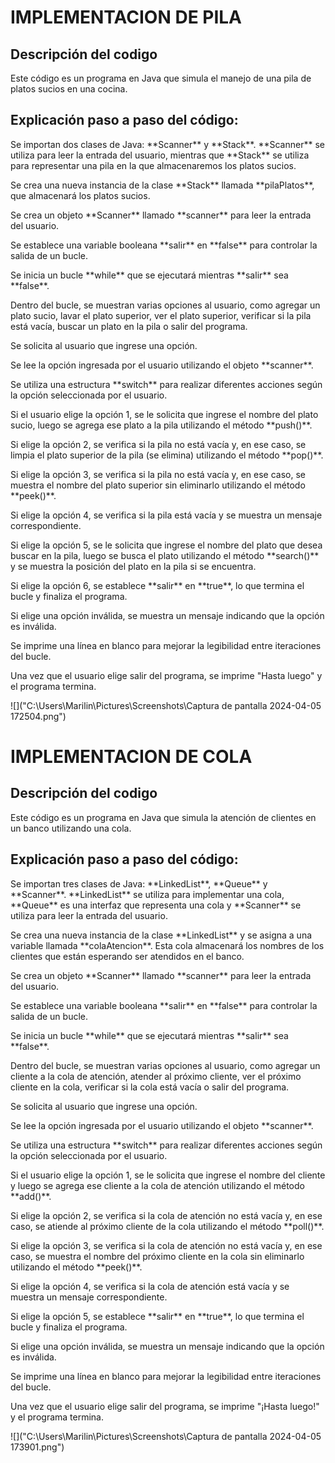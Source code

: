 <h1>IMPLEMENTACION DE PILA</h1>
<h2>Descripción del codigo</h2>

<p>Este código es un programa en Java que simula el manejo de una pila de platos sucios en una cocina. </p>
<h2>Explicación paso a paso del código:</h2>

<p> Se importan dos clases de Java: **Scanner** y **Stack**. 
**Scanner** se utiliza para leer la entrada del usuario, mientras que **Stack** se utiliza para representar una pila en la que almacenaremos los platos sucios.</p>

<p> Se crea una nueva instancia de la clase **Stack** llamada **pilaPlatos**, que almacenará los platos sucios.</p>
<p> Se crea un objeto **Scanner** llamado **scanner** para leer la entrada del usuario.</p>
<p>Se establece una variable booleana **salir** en **false** para controlar la salida de un bucle.</p>

<p>Se inicia un bucle **while** que se ejecutará mientras **salir** sea **false**.</p>

<p>Dentro del bucle, se muestran varias opciones al usuario, como agregar un plato sucio, lavar el plato superior, 
  ver el plato superior, verificar si la pila está vacía, buscar un plato en la pila o salir del programa.</p>

<p>Se solicita al usuario que ingrese una opción.</p>
<p>Se lee la opción ingresada por el usuario utilizando el objeto **scanner**.</p>

<p>Se utiliza una estructura **switch** para realizar diferentes acciones según la opción seleccionada por el usuario.</p>

<p>Si el usuario elige la opción 1, se le solicita que ingrese el nombre del plato sucio,
  luego se agrega ese plato a la pila utilizando el método **push()**.</p>

<p>Si elige la opción 2, se verifica si la pila no está vacía y, en ese caso, 
  se limpia el plato superior de la pila (se elimina) utilizando el método **pop()**.</p>

<p>Si elige la opción 3, se verifica si la pila no está vacía y, en ese caso, 
  se muestra el nombre del plato superior sin eliminarlo utilizando el método **peek()**.</p>

<p>Si elige la opción 4, se verifica si la pila está vacía y se muestra un mensaje correspondiente.</p>

<p>Si elige la opción 5, se le solicita que ingrese el nombre del plato que desea buscar en la pila, 
  luego se busca el plato utilizando el método **search()** y se muestra la posición del plato en la pila si se encuentra.</p>

<p>Si elige la opción 6, se establece **salir** en **true**, lo que termina el bucle y finaliza el programa.</p>
<p>Si elige una opción inválida, se muestra un mensaje indicando que la opción es inválida.</p>
<p>Se imprime una línea en blanco para mejorar la legibilidad entre iteraciones del bucle.</p>
<p>Una vez que el usuario elige salir del programa, se imprime "Hasta luego" y el programa termina.</p>

![]("C:\Users\Marilin\Pictures\Screenshots\Captura de pantalla 2024-04-05 172504.png")

<h1>IMPLEMENTACION DE COLA</h1>
<h2>Descripción del codigo</h2>

<p>Este código es un programa en Java que simula la atención de clientes en un banco utilizando una cola.  </p>
<h2>Explicación paso a paso del código:</h2>

<p>Se importan tres clases de Java: **LinkedList**, **Queue** y **Scanner**. **LinkedList** se utiliza para implementar una cola,
  **Queue** es una interfaz que representa una cola y **Scanner** se utiliza para leer la entrada del usuario.</p>

<p>Se crea una nueva instancia de la clase **LinkedList** y se asigna a una variable llamada **colaAtencion**. Esta cola almacenará 
  los nombres de los clientes que están esperando ser atendidos en el banco.</p>

<p>Se crea un objeto **Scanner** llamado **scanner** para leer la entrada del usuario.</p>
<p>Se establece una variable booleana **salir** en **false** para controlar la salida de un bucle.</p>

<p>Se inicia un bucle **while** que se ejecutará mientras **salir** sea **false**.</p>
<p>Dentro del bucle, se muestran varias opciones al usuario, como agregar un cliente a la cola de atención, 
  atender al próximo cliente, ver el próximo cliente en la cola, verificar si la cola está vacía o salir del programa.</p>

<p>Se solicita al usuario que ingrese una opción.</p>
<p>Se lee la opción ingresada por el usuario utilizando el objeto **scanner**.</p>

<p>Se utiliza una estructura **switch** para realizar diferentes acciones según la opción seleccionada por el usuario.</p>

<p>Si el usuario elige la opción 1, se le solicita que ingrese el nombre del cliente y luego se agrega ese cliente a la cola de atención utilizando el método **add()**.</p>
<p>Si elige la opción 2, se verifica si la cola de atención no está vacía y, en ese caso, se atiende al próximo cliente de la cola utilizando el método **poll()**.</p>
<p>Si elige la opción 3, se verifica si la cola de atención no está vacía y, en ese caso,
  se muestra el nombre del próximo cliente en la cola sin eliminarlo utilizando el método **peek()**.</p>
<p>Si elige la opción 4, se verifica si la cola de atención está vacía y se muestra un mensaje correspondiente.</p>
<p>Si elige la opción 5, se establece **salir** en **true**, lo que termina el bucle y finaliza el programa.</p>
<p>Si elige una opción inválida, se muestra un mensaje indicando que la opción es inválida.</p>
<p>Se imprime una línea en blanco para mejorar la legibilidad entre iteraciones del bucle.</p>
<p>Una vez que el usuario elige salir del programa, se imprime "¡Hasta luego!" y el programa termina.</p>

![]("C:\Users\Marilin\Pictures\Screenshots\Captura de pantalla 2024-04-05 173901.png")

